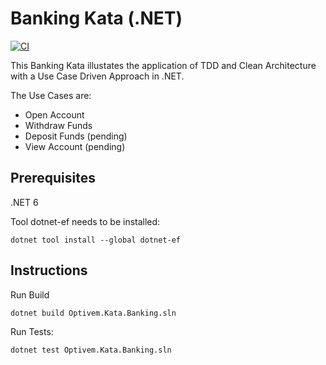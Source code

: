 # Banking Kata (.NET)

[![CI](https://github.com/valentinacupac/banking-kata-dotnet/actions/workflows/ci.yaml/badge.svg?branch=main)](https://github.com/valentinacupac/banking-kata-dotnet/actions/workflows/ci.yaml)

This Banking Kata illustates the application of TDD and Clean Architecture with a Use Case Driven Approach in .NET.

The Use Cases are:

- Open Account
- Withdraw Funds
- Deposit Funds (pending)
- View Account (pending)

## Prerequisites

.NET 6

Tool dotnet-ef needs to be installed:

```
dotnet tool install --global dotnet-ef
```


## Instructions

Run Build

```
dotnet build Optivem.Kata.Banking.sln
```

Run Tests:

```
dotnet test Optivem.Kata.Banking.sln
```

